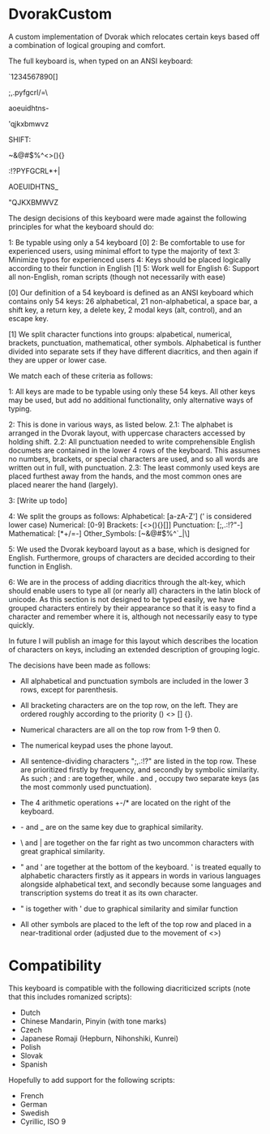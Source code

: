 # DvorakCustom

A custom implementation of Dvorak which relocates certain keys based off a combination of logical grouping and comfort.


The full keyboard is, when typed on an ANSI keyboard:

\`1234567890[]

;,.pyfgcrl/=\\

aoeuidhtns-

'qjkxbmwvz

SHIFT:

~&@#$%^<>(){}

:!?PYFGCRL\*+|

AOEUIDHTNS\_

"QJKXBMWVZ


The design decisions of this keyboard were made against the following principles for what the keyboard should do:

1: Be typable using only a 54 keyboard [0]
2: Be comfortable to use for experienced users, using minimal effort to type the majority of text
3: Minimize typos for experienced users
4: Keys should be placed logically according to their function in English [1]
5: Work well for English
6: Support all non-English, roman scripts (though not necessarily with ease)

[0] Our definition of a 54 keyboard is defined as an ANSI keyboard which contains only 54 keys: 26 alphabetical, 21 non-alphabetical, a space bar, a shift key, a return key, a delete key, 2 modal keys (alt, control), and an escape key.

[1] We split character functions into groups: alpabetical, numerical, brackets, punctuation, mathematical, other symbols. Alphabetical is funther divided into separate sets if they have different diacritics, and then again if they are upper or lower case.


We match each of these criteria as follows:

1: All keys are made to be typable using only these 54 keys. All other keys may be used, but add no additional functionality, only alternative ways of typing.

2: This is done in various ways, as listed below.
    2.1: The alphabet is arranged in the Dvorak layout, with uppercase characters accessed by holding shift.
    2.2: All punctuation needed to write comprehensible English documets are contained in the lower 4 rows of the keyboard. This assumes no numbers, brackets, or special characters are used, and so all words are written out in full, with punctuation.
    2.3: The least commonly used keys are placed furthest away from the hands, and the most common ones are placed nearer the hand (largely).

3: [Write up todo]

4: We split the groups as follows:
    Alphabetical: [a-zA-Z'] (' is considered lower case)
    Numerical: [0-9]
    Brackets: [<>(){}[]]
    Punctuation: [;,.:!?"-]
    Mathematical: [*+/=-]
    Other_Symbols: [~&@#$%^\`\_|\\]

5: We used the Dvorak keyboard layout as a base, which is designed for English. Furthermore, groups of characters are decided according to their function in English.

6: We are in the process of adding diacritics through the alt-key, which should enable users to type all (or nearly all) characters in the latin block of unicode. As this section is not designed to be typed easily, we have grouped characters entirely by their appearance so that it is easy to find a character and remember where it is, although not necessarily easy to type quickly.


In future I will publish an image for this layout which describes the location of characters on keys, including an extended description of grouping logic.

The decisions have been made as follows:

- All alphabetical and punctuation symbols are included in the lower 3 rows, except for parenthesis.

- All bracketing characters are on the top row, on the left. They are ordered roughly according to the priority () <> [] {}.

- Numerical characters are all on the top row from 1-9 then 0.

- The numerical keypad uses the phone layout.

- All sentence-dividing characters ";,.:!?" are listed in the top row. These are prioritized firstly by frequency, and secondly by symbolic similarity. As such ; and : are together, while . and , occupy two separate keys (as the most commonly used punctuation).

- The 4 arithmetic operations +-/\* are located on the right of the keyboard.

- \- and _ are on the same key due to graphical similarity.

- \ and | are together on the far right as two uncommon characters with great graphical similarity.

- " and ' are together at the bottom of the keyboard. ' is treated equally to alphabetic characters firstly as it appears in words in various languages alongside alphabetical text, and secondly because some languages and transcription systems do treat it as its own character.

- " is together with ' due to graphical similarity and similar function

- All other symbols are placed to the left of the top row and placed in a near-traditional order (adjusted due to the movement of <>)

# Compatibility

This keyboard is compatible with the following diacriticized scripts (note that this includes romanized scripts):

- Dutch
- Chinese Mandarin, Pinyin (with tone marks)
- Czech
- Japanese Romaji (Hepburn, Nihonshiki, Kunrei)
- Polish
- Slovak
- Spanish

Hopefully to add support for the following scripts:

- French
- German
- Swedish
- Cyrillic, ISO 9
